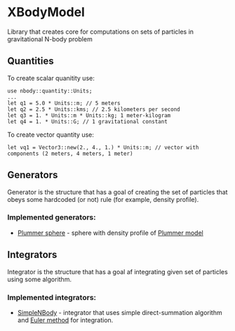 # XBodyModel
Library that creates core for computations on sets of particles in gravitational N-body problem

## Quantities
To create scalar quanitity use:
```
use nbody::quantity::Units;
...
let q1 = 5.0 * Units::m; // 5 meters
let q2 = 2.5 * Units::kms; // 2.5 kilometers per second
let q3 = 1. * Units::m * Units::kg; 1 meter-kilogram
let q4 = 1. * Units::G; // 1 gravitational constant
```

To create vector quantity use:
```
let vq1 = Vector3::new(2., 4., 1.) * Units::m; // vector with components (2 meters, 4 meters, 1 meter)
```

## Generators
Generator is the structure that has a goal of creating the set of particles that obeys some hardcoded (or not) rule (for example, density profile).
### Implemented generators: 
* [Plummer sphere](/src/generators/plummer.rs) - sphere with density profile of [Plummer model](https://en.wikipedia.org/wiki/Plummer_model)

## Integrators
Integrator is the structure that has a goal af integrating given set of particles using some algorithm.
### Implemented integrators: 
* [SimpleNBody](/src/integrators/simple_nbody.rs) - integrator that uses simple direct-summation algorithm and [Euler method](https://en.wikipedia.org/wiki/Euler_method) for integration.